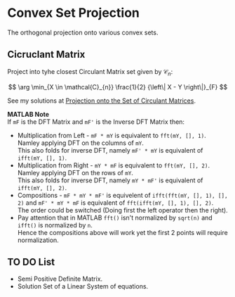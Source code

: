 # Convex Set Projection
The orthogonal projection onto various convex sets.

## Cicruclant Matrix
Project into tyhe closest Circulant Matrix set given by $\mathcal{C}_{n}$:

$$ \arg \min_{X \in \mathcal{C}_{n}} \frac{1}{2} {\left\| X - Y \right\|}_{F} $$

See my solutions at [Projection onto the Set of Circulant Matrices](https://math.stackexchange.com/questions/2778195).  

**MATLAB Note**  
If `mF` is the DFT Matrix and `mF'` is the Inverse DFT Matrix then:
 *  Multiplication from Left - `mF * mY` is equivalent to `fft(mY, [], 1)`.  
    Namley applying DFT on the columns of `mY`.  
    This also folds for inverse DFT, namely `mF' * mY` is equivalent of `ifft(mY, [], 1)`.
 *  Multiplication from Right - `mY * mF` is equivalent to `fft(mY, [], 2)`.  
    Namley applying DFT on the rows of `mY`.  
    This also folds for inverse DFT, namely `mY * mF'` is equivalent of `ifft(mY, [], 2)`.
 *  Compositions - `mF * mY * mF'` is equivelent of `ifft(fft(mY, [], 1), [], 2)` and `mF' * mY * mF` is equivalent of `fft(ifft(mY, [], 1), [], 2)`.  
    The order could be switched (Doing first the left operator then the right).
 *  Pay attention that in MATLAB `fft()` isn't normalized by `sqrt(n)` and `ifft()` is normalized by `n`.  
    Hence the compositions above will work yet the first 2 points will require normalization.

## TO DO List
 *  Semi Positive Definite Matrix.
 *  Solution Set of a Linear System of equations.
